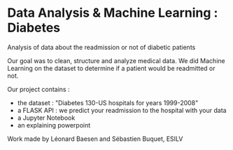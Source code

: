 # Data Analysis & Machine Learning : Diabetes
Analysis of data about the readmission or not of diabetic patients

Our goal was to clean, structure and analyze medical data. We did Machine Learning on the dataset to determine if a patient would be readmitted or not.


Our project contains :
- the dataset : "Diabetes 130-US hospitals for years 1999-2008"
- a FLASK API : we predict your readmission to the hospital with your data
- a Jupyter Notebook
- an explaining powerpoint


Work made by Léonard Baesen and Sébastien Buquet, ESILV
